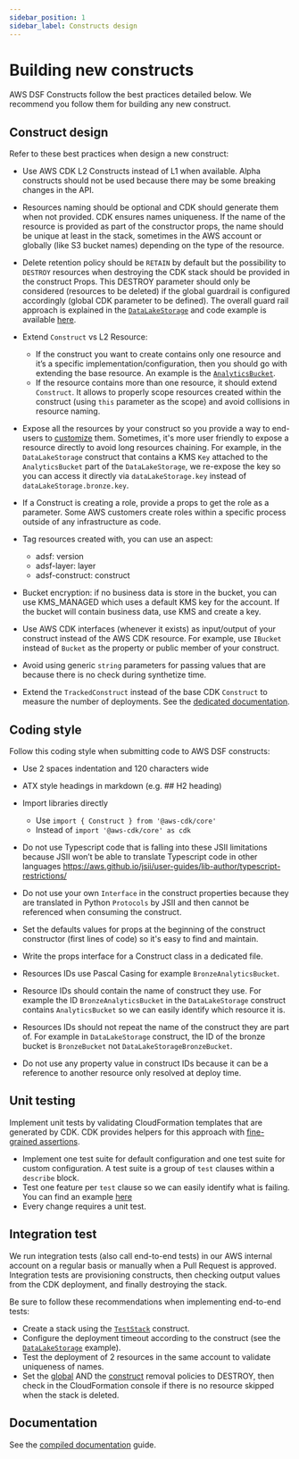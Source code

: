 ```yaml
---
sidebar_position: 1
sidebar_label: Constructs design
---
```


# Building new constructs

AWS DSF Constructs follow the best practices detailed below. We recommend you follow them for building any new construct.

## Construct design

Refer to these best practices when design a new construct:

* Use AWS CDK L2 Constructs instead of L1 when available. Alpha constructs should not be used because there may be some breaking changes in the API.

* Resources naming should be optional and CDK should generate them when not provided. CDK ensures names uniqueness. If the name of the resource is provided as part of the constructor props, the name should be unique at least in the stack, sometimes in the AWS account or globally (like S3 bucket names) depending on the type of the resource.

* Delete retention policy should be `RETAIN` by default but the possibility to `DESTROY` resources when destroying the CDK stack should be provided in the construct Props. This DESTROY parameter should only be considered (resources to be deleted) if the global guardrail is configured accordingly (global CDK parameter to be defined). The overall guard rail approach is explained in the [`DataLakeStorage`](../library/02-Storage/03-data-lake-storage.mdx#objects-removal) and code example is available [here](https://github.com/awslabs/aws-data-solutions-framework/blob/main/framework/src/storage/lib/data-lake-storage.ts#L150).
  
* Extend `Construct` vs L2 Resource: 
    * If the construct you want to create contains only one resource and it’s a specific implementation/configuration, then you should go with extending the base resource. An example is the [`AnalyticsBucket`](https://github.com/awslabs/aws-data-solutions-framework/blob/main/framework/src/storage/lib/analytics-bucket.ts#L33).
    * If the resource contains more than one resource, it should extend `Construct`. It allows to properly scope resources created within the construct (using `this` parameter as the scope) and avoid collisions in resource naming.


* Expose all the resources by your construct so you provide a way to end-users to [customize](../customize.mdx) them. Sometimes, it's more user friendly to expose a resource directly to avoid long resources chaining. For example, in the `DataLakeStorage` construct that contains a KMS `Key` attached to the `AnalyticsBucket` part of the `DataLakeStorage`, we re-expose the key so you can access it directly via `dataLakeStorage.key` instead of `dataLakeStorage.bronze.key`.

* If a Construct is creating a role, provide a props to get the role as a parameter. Some AWS customers create roles within a specific process outside of any infrastructure as code.

* Tag resources created with, you can use an aspect:
    * adsf: version
    * adsf-layer: layer
    * adsf-construct: construct

* Bucket encryption: if no business data is store in the bucket, you can use KMS_MANAGED which uses a default KMS key for the account. If the bucket will contain business data, use KMS and create a key.

* Use AWS CDK interfaces (whenever it exists) as input/output of your construct instead of the AWS CDK resource. For example, use `IBucket` instead of `Bucket` as the property or public member of your construct. 

* Avoid using generic `string` parameters for passing values that are  because there is no check during synthetize time.  

* Extend the `TrackedConstruct` instead of the base CDK `Construct` to measure the number of deployments. See the [dedicated documentation](./tracked-construct.md). 

## Coding style

Follow this coding style when submitting code to AWS DSF constructs:

* Use 2 spaces indentation and 120 characters wide
* ATX style headings in markdown (e.g. ## H2 heading)
* Import libraries directly 
    * Use `import { Construct } from '@aws-cdk/core'`
    * Instead of `import '@aws-cdk/core' as cdk`
        
* Do not use Typescript code that is falling into these JSII limitations because JSII won’t be able to translate Typescript code in other languages https://aws.github.io/jsii/user-guides/lib-author/typescript-restrictions/
* Do not use your own `Interface` in the construct properties because they are translated in Python `Protocols` by JSII and then cannot be referenced when consuming the construct.
* Set the defaults values for props at the beginning of the construct constructor (first lines of code) so it's easy to find and maintain.
* Write the props interface for a Construct class in a dedicated file.
* Resources IDs use Pascal Casing for example `BronzeAnalyticsBucket`.
* Resource IDs should contain the name of construct they use. For example the ID `BronzeAnalyticsBucket` in the `DataLakeStorage` construct contains `AnalyticsBucket` so we can easily identify which resource it is.
* Resources IDs should not repeat the name of the construct they are part of. For example in `DataLakeStorage` construct, the ID of the bronze bucket is `BronzeBucket` not `DataLakeStorageBronzeBucket`.
* Do not use any property value in construct IDs because it can be a reference to another resource only resolved at deploy time.


## Unit testing

Implement unit tests by validating CloudFormation templates that are generated by CDK. 
CDK provides helpers for this approach with [fine-grained assertions](https://docs.aws.amazon.com/cdk/v2/guide/testing.html#testing_fine_grained). 

* Implement one test suite for default configuration and one test suite for custom configuration. A test suite is a group of `test` clauses within a `describe` block.
* Test one feature per `test` clause so we can easily identify what is failing. You can find an example [here](https://github.com/awslabs/aws-data-solutions-framework/blob/main/framework/test/unit/processing/pyspark-application-package.test.ts)
* Every change requires a unit test.

## Integration test

We run integration tests (also call end-to-end tests) in our AWS internal account on a regular basis or manually when a Pull Request is approved. 
Integration tests are provisioning constructs, then checking output values from the CDK deployment, and finally destroying the stack.

Be sure to follow these recommendations when implementing end-to-end tests:
* Create a stack using the [`TestStack`](https://github.com/awslabs/aws-data-solutions-framework/blob/main/framework/test/e2e/test-stack.ts) construct.
* Configure the deployment timeout according to the construct (see the [`DataLakeStorage`](https://github.com/awslabs/aws-data-solutions-framework/blob/main/framework/test/e2e/data-lake-storage.e2e.test.ts#L14) example).
* Test the deployment of 2 resources in the same account to validate uniqueness of names. 
* Set the [global](https://github.com/awslabs/aws-data-solutions-framework/blob/main/framework/test/e2e/data-lake-storage.e2e.test.ts#L21) AND the [construct](https://github.com/awslabs/aws-data-solutions-framework/blob/main/framework/test/e2e/data-lake-storage.e2e.test.ts#L34) removal policies to DESTROY, then check in the CloudFormation console if there is no resource skipped when the stack is deleted.

## Documentation

See the [compiled documentation](./compiled-documentation.md) guide.


